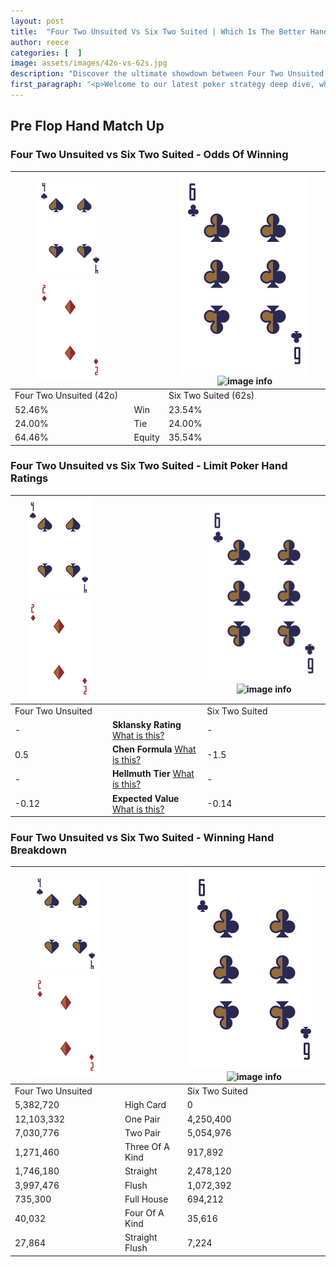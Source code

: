 ```yaml
---
layout: post
title:  "Four Two Unsuited Vs Six Two Suited | Which Is The Better Hand In Poker? A Complete Guide"
author: reece
categories: [  ]
image: assets/images/42o-vs-62s.jpg
description: "Discover the ultimate showdown between Four Two Unsuited and Six Two Suited in poker! Uncover the odds, strategies, and scenarios where one hand triumphs over the other. Get ready to up your poker game with this thrilling analysis."
first_paragraph: "<p>Welcome to our latest poker strategy deep dive, where we're pitting two distinct hands against each other in a high-stakes showdown: Four Two Unsuited vs Six Two Suited.</p><p>In the dynamic world of poker, every decision counts, and knowing which hand holds the upper hand is key to your success at the table.</p><p>In this article, we'll dissect these two hands, explore the scenarios where one dominates the other, and equip you with the knowledge to make strategic choices that can tip the odds in your favor.</p><p>Get ready to unravel the intriguing dynamics of these poker hands and elevate your game to new heights.</p>"
---
```




[comment]: # (sp0)

## Pre Flop Hand Match Up

<div class="table hand-ratings" markdown="1"> 



### Four Two Unsuited vs Six Two Suited - Odds Of Winning


    
| ![image info](assets/images/hand1/4.png) ![image info](assets/images/hand1/2o.png) |  | ![image info](assets/images/hand2/6.png) ![image info](assets/images/hand2/2s.png) |
| -------- | -------- | -------- |
| Four Two Unsuited (42o) |  | Six Two Suited (62s) |
| 52.46% | Win | 23.54% |
| 24.00% | Tie | 24.00% |
| 64.46% | Equity | 35.54% |




[comment]: # (sp1)



### Four Two Unsuited vs Six Two Suited - Limit Poker Hand Ratings


    
| ![image info](assets/images/hand1/4.png) ![image info](assets/images/hand1/2o.png) |  | ![image info](assets/images/hand2/6.png) ![image info](assets/images/hand2/2s.png) |
| -------- | -------- | -------- |
| Four Two Unsuited |  | Six Two Suited |
| - | **Sklansky Rating** [What is this?](/sklansky-rating-explained) | - |
| 0.5 | **Chen Formula** [What is this?](/chen-formula-explained) | -1.5 |
| - | **Hellmuth Tier** [What is this?](/Hellmuth-tier-explained) | - |
| -0.12 | **Expected Value** [What is this?](/expected-value-explained) | -0.14 |




[comment]: # (sp2)



### Four Two Unsuited vs Six Two Suited - Winning Hand Breakdown


    
| ![image info](assets/images/hand1/4.png) ![image info](assets/images/hand1/2o.png) |  | ![image info](assets/images/hand2/6.png) ![image info](assets/images/hand2/2s.png) |
| -------- | -------- | -------- |
| Four Two Unsuited |  | Six Two Suited |
| 5,382,720 | High Card | 0 |
| 12,103,332 | One Pair | 4,250,400 |
| 7,030,776 | Two Pair | 5,054,976 |
| 1,271,460 | Three Of A Kind | 917,892 |
| 1,746,180 | Straight | 2,478,120 |
| 3,997,476 | Flush | 1,072,392 |
| 735,300 | Full House | 694,212 |
| 40,032 | Four Of A Kind | 35,616 |
| 27,864 | Straight Flush | 7,224 |




[comment]: # (sp3)



</div>

[comment]: # (sp4)



[comment]: # (sp5)

